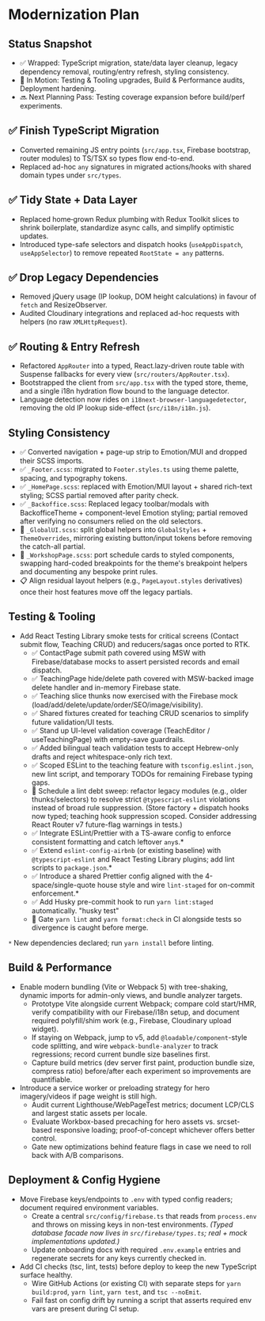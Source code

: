 # Modernization Plan

## Status Snapshot

- ✅ Wrapped: TypeScript migration, state/data layer cleanup, legacy dependency removal, routing/entry refresh, styling consistency.
- 🧭 In Motion: Testing & Tooling upgrades, Build & Performance audits, Deployment hardening.
- 🔜 Next Planning Pass: Testing coverage expansion before build/perf experiments.

## ✅ Finish TypeScript Migration

- Converted remaining JS entry points (`src/app.tsx`, Firebase bootstrap, router modules) to TS/TSX so types flow end-to-end.
- Replaced ad-hoc `any` signatures in migrated actions/hooks with shared domain types under `src/types`.

## ✅ Tidy State + Data Layer

- Replaced home‑grown Redux plumbing with Redux Toolkit slices to shrink boilerplate, standardize async calls, and simplify optimistic updates.
- Introduced type-safe selectors and dispatch hooks (`useAppDispatch`, `useAppSelector`) to remove repeated `RootState = any` patterns.

## ✅ Drop Legacy Dependencies

- Removed jQuery usage (IP lookup, DOM height calculations) in favour of `fetch` and ResizeObserver.
- Audited Cloudinary integrations and replaced ad-hoc requests with helpers (no raw `XMLHttpRequest`).

## ✅ Routing & Entry Refresh

- Refactored `AppRouter` into a typed, React.lazy-driven route table with Suspense fallbacks for every view (`src/routers/AppRouter.tsx`).
- Bootstrapped the client from `src/app.tsx` with the typed store, theme, and a single i18n hydration flow bound to the language detector.
- Language detection now rides on `i18next-browser-languagedetector`, removing the old IP lookup side-effect (`src/i18n/i18n.js`).

## Styling Consistency

- ✅ Converted navigation + page-up strip to Emotion/MUI and dropped their SCSS imports.
- ✅ `_Footer.scss`: migrated to `Footer.styles.ts` using theme palette, spacing, and typography tokens.
- ✅ `_HomePage.scss`: replaced with Emotion/MUI layout + shared rich-text styling; SCSS partial removed after parity check.
- ✅ `_Backoffice.scss`: Replaced legacy toolbar/modals with BackofficeTheme + component-level Emotion styling; partial removed after verifying no consumers relied on the old selectors.
- 🔧 `_GlobalUI.scss`: split global helpers into `GlobalStyles` + `ThemeOverrides`, mirroring existing button/input tokens before removing the catch-all partial.
- 🔧 `_WorkshopPage.scss`: port schedule cards to styled components, swapping hard-coded breakpoints for the theme's breakpoint helpers and documenting any bespoke print rules.
- 📋 Align residual layout helpers (e.g., `PageLayout.styles` derivatives) once their host features move off the legacy partials.

## Testing & Tooling

- Add React Testing Library smoke tests for critical screens (Contact submit flow, Teaching CRUD) and reducers/sagas once ported to RTK.
  - ✅ ContactPage submit path covered using MSW with Firebase/database mocks to assert persisted records and email dispatch.
  - ✅ TeachingPage hide/delete path covered with MSW-backed image delete handler and in-memory Firebase state.
  - ✅ Teaching slice thunks now exercised with the Firebase mock (load/add/delete/update/order/SEO/image/visibility).
  - ✅ Shared fixtures created for teaching CRUD scenarios to simplify future validation/UI tests.
  - ✅ Stand up UI-level validation coverage (TeachEditor / useTeachingPage) with empty-save guardrails.
  - ✅ Added bilingual teach validation tests to accept Hebrew-only drafts and reject whitespace-only rich text.
  - ✅ Scoped ESLint to the teaching feature with `tsconfig.eslint.json`, new lint script, and temporary TODOs for remaining Firebase typing gaps.
  - 🔧 Schedule a lint debt sweep: refactor legacy modules (e.g., older thunks/selectors) to resolve strict `@typescript-eslint` violations instead of broad rule suppression. (Store factory + dispatch hooks now typed; teaching hook suppression scoped. Consider addressing React Router v7 future-flag warnings in tests.)
  - ✅ Integrate ESLint/Prettier with a TS-aware config to enforce consistent formatting and catch leftover `any`s.\*
  - ✅ Extend `eslint-config-airbnb` (or existing baseline) with `@typescript-eslint` and React Testing Library plugins; add lint scripts to `package.json`.\*
  - ✅ Introduce a shared Prettier config aligned with the 4-space/single-quote house style and wire `lint-staged` for on-commit enforcement.\*
  - ✅ Add Husky pre-commit hook to run `yarn lint:staged` automatically. "husky test"
  - 🔧 Gate `yarn lint` and `yarn format:check` in CI alongside tests so divergence is caught before merge.

`*` New dependencies declared; run `yarn install` before linting.

## Build & Performance

- Enable modern bundling (Vite or Webpack 5) with tree-shaking, dynamic imports for admin-only views, and bundle analyzer targets.
  - Prototype Vite alongside current Webpack; compare cold start/HMR, verify compatibility with our Firebase/i18n setup, and document required polyfill/shim work (e.g., Firebase, Cloudinary upload widget).
  - If staying on Webpack, jump to v5, add `@loadable/component`-style code splitting, and wire `webpack-bundle-analyzer` to track regressions; record current bundle size baselines first.
  - Capture build metrics (dev server first paint, production bundle size, compress ratio) before/after each experiment so improvements are quantifiable.
- Introduce a service worker or preloading strategy for hero imagery/videos if page weight is still high.
  - Audit current Lighthouse/WebPageTest metrics; document LCP/CLS and largest static assets per locale.
  - Evaluate Workbox-based precaching for hero assets vs. srcset-based responsive loading; proof-of-concept whichever offers better control.
  - Gate new optimizations behind feature flags in case we need to roll back with A/B comparisons.

## Deployment & Config Hygiene

- Move Firebase keys/endpoints to `.env` with typed config readers; document required environment variables.
  - Create a central `src/config/firebase.ts` that reads from `process.env` and throws on missing keys in non-test environments. _(Typed database facade now lives in `src/firebase/types.ts`; real + mock implementations updated.)_
  - Update onboarding docs with required `.env.example` entries and regenerate secrets for any keys currently checked in.
- Add CI checks (tsc, lint, tests) before deploy to keep the new TypeScript surface healthy.
  - Wire GitHub Actions (or existing CI) with separate steps for `yarn build:prod`, `yarn lint`, `yarn test`, and `tsc --noEmit`.
  - Fail fast on config drift by running a script that asserts required env vars are present during CI setup.
